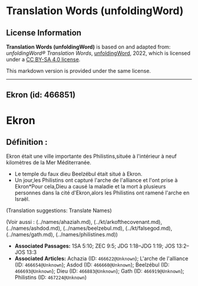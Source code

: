 # Translation Words (unfoldingWord)

## License Information

**Translation Words (unfoldingWord)** is based on and adapted from: _unfoldingWord® Translation Words_, [unfoldingWord](https://unfoldingword.org/utw), 2022, which is licensed under a [CC BY-SA 4.0 license](https://creativecommons.org/licenses/by-sa/4.0/legalcode.en).

This markdown version is provided under the same license.



--------------------------------

## Ekron (id: 466851)

Ekron
=====

Définition :
------------

Ekron était une ville importante des Philistins,située à l'intérieur à neuf kilomètres de la Mer Méditerranée.

* Le temple du faux dieu Beelzébul était situé à Ekron.
* Un jour,les Philistins ont capturé l'arche de l'alliance et l'ont prise à Ekron\*Pour cela,Dieu a causé la maladie et la mort à plusieurs personnes dans la cité d'Ekron,alors les Philistins ont ramené l'arche en Israël.

(Translation suggestions: Translate Names)

(Voir aussi : (../names/ahaziah.md), (../kt/arkofthecovenant.md), (../names/ashdod.md), (../names/beelzebul.md), (../kt/falsegod.md), (../names/gath.md), (../names/philistines.md))

* **Associated Passages:** 1SA 5:10; ZEC 9:5; JDG 1:18–JDG 1:19; JOS 13:2–JOS 13:3
* **Associated Articles:** Achazia (ID: `466622@Unknown`); L'arche de l'alliance (ID: `466654@Unknown`); Asdod (ID: `466660@Unknown`); Beelzébul (ID: `466693@Unknown`); Dieu (ID: `466883@Unknown`); Gath (ID: `466919@Unknown`); Philistins (ID: `467224@Unknown`)


